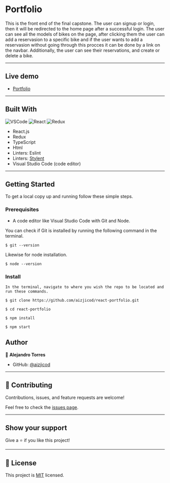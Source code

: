 # Portfolio 
This is the front end of the final capstone.
The user can signup or login, then it will be redirected to the home page after a successful login. The user can see all the models of bikes on the page, after clicking them the user can add a reservasion to a specific bike and if the user wants to add a reservasion without going through this procces it can be done by a link on the navbar. Additionally, the user can see their reservations, and create or delete a bike.
<hr>

## Live demo

- [Portfolio](alejandro-aiziji-portfolio.netlify.app)
<hr>

## Built With
 ![VSCode](https://img.shields.io/badge/VSCode-0078D4?style=for-the-badge&logo=visual%20studio%20code&logoColor=white)
 ![React](https://img.shields.io/badge/React-20232A?style=for-the-badge&logo=react&logoColor=61DAFB)
 ![Redux](https://img.shields.io/badge/Redux-593D88?style=for-the-badge&logo=redux&logoColor=white)
-  React.js
-  Redux
-  TypeScript
-  Html
-  Linters: Eslint
-  Linters: [Stylent](https://stylelint.io/)
-  Visual Studio Code (code editor)
<hr>

## Getting Started

To get a local copy up and running follow these simple steps.

### Prerequisites

-  A code editor like Visual Studio Code with Git and Node.

You can check if Git is installed by running the following command in the terminal.
```
$ git --version
```

Likewise for node installation.
```
$ node --version
```

### Install

    In the terminal, navigate to where you wish the repo to be located and run these commands.

```
$ git clone https://github.com/aizjicod/react-portfolio.git
```
```
$ cd react-portfolio
```
```
$ npm install
```
```
$ npm start
```
## Author

👤 **Alejandro Torres**

- GitHub: [@aizjicod](https://github.com/aizjicod)

<hr>

## 🤝 Contributing

Contributions, issues, and feature requests are welcome!

Feel free to check the [issues page](../../issues/).
<hr>

## Show your support
Give a ⭐️ if you like this project!
<hr>

## 📝 License

This project is [MIT](./LICENSE) licensed.
